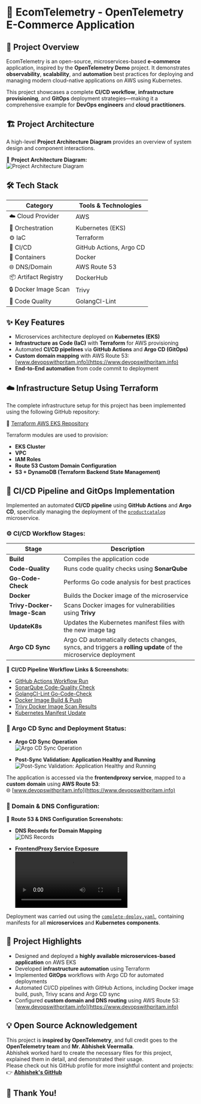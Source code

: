 # 🚀 EcomTelemetry - OpenTelemetry E-Commerce Application

## 📝 Project Overview

EcomTelemetry is an open-source, microservices-based **e-commerce** application, inspired by the **OpenTelemetry Demo** project. It demonstrates **observability**, **scalability**, and **automation** best practices for deploying and managing modern cloud-native applications on AWS using Kubernetes.

This project showcases a complete **CI/CD workflow**, **infrastructure provisioning**, and **GitOps** deployment strategies—making it a comprehensive example for **DevOps engineers** and **cloud practitioners**.

## 🏗️ Project Architecture

A high-level **Project Architecture Diagram** provides an overview of system design and component interactions.

📌 **Project Architecture Diagram:**  
![Project Architecture Diagram](./assets/diagrams/architecture-diagram.png)

## 🛠️ Tech Stack

| Category | Tools & Technologies |
|----------|----------------------|
| ☁️ Cloud Provider | AWS |
| 🚢 Orchestration | Kubernetes (EKS) |
| ⚙️ IaC | Terraform |
| 🔄 CI/CD | GitHub Actions, Argo CD |
| 🐳 Containers | Docker |
| 🌐 DNS/Domain | AWS Route 53 |
| 📦 Artifact Registry | DockerHub |
| 🔒 Docker Image Scan | Trivy |
| 📝 Code Quality | GolangCI-Lint |

## ✨ Key Features

- Microservices architecture deployed on **Kubernetes (EKS)**
- **Infrastructure as Code (IaC)** with **Terraform** for AWS provisioning
- Automated **CI/CD pipelines** via **GitHub Actions** and **Argo CD (GitOps)**
- **Custom domain mapping** with AWS Route 53: [www.devopswithpritam.info](https://www.devopswithpritam.info)
- **End-to-End automation** from code commit to deployment

## ☁️ Infrastructure Setup Using Terraform

The complete infrastructure setup for this project has been implemented using the following GitHub repository:

🔗 [Terraform AWS EKS Repository](https://github.com/Preetbandgar/Terraform-aws-eks.git)

Terraform modules are used to provision:
- **EKS Cluster**
- **VPC**
- **IAM Roles**
- **Route 53 Custom Domain Configuration**
- **S3 + DynamoDB (Terraform Backend State Management)**

## 🔄 CI/CD Pipeline and GitOps Implementation

Implemented an automated **CI/CD pipeline** using **GitHub Actions** and **Argo CD**, specifically managing the deployment of the [`productcatalog`](https://github.com/Preetbandgar/EcomTelemetry-App/tree/main/kubernetes/productcatalog) microservice.

### ⚙️ CI/CD Workflow Stages:

| Stage | Description |
|-------|-------------|
| **Build** | Compiles the application code |
| **Code-Quality** | Runs code quality checks using **SonarQube** |
| **Go-Code-Check** | Performs Go code analysis for best practices |
| **Docker** | Builds the Docker image of the microservice |
| **Trivy-Docker-Image-Scan** | Scans Docker images for vulnerabilities using **Trivy** |
| **UpdateK8s** | Updates the Kubernetes manifest files with the new image tag |
| **Argo CD Sync** | Argo CD automatically detects changes, syncs, and triggers a **rolling update** of the microservice deployment |

📌 **CI/CD Pipeline Workflow Links & Screenshots:**
- [GitHub Actions Workflow Run](https://github.com/Preetbandgar/EcomTelemetry-App/actions/runs/13877069831)
- [SonarQube Code-Quality Check](./assets/screenshots/Sonarqube_Code_Quality.png)
- [GolangCI-Lint Go-Code-Check](https://github.com/Preetbandgar/EcomTelemetry-App/actions/runs/13877069831/job/38830720174)
- [Docker Image Build & Push](https://github.com/Preetbandgar/EcomTelemetry-App/actions/runs/13877069831/job/38830720176)
- [Trivy Docker Image Scan Results](https://github.com/Preetbandgar/EcomTelemetry-App/actions/runs/13877069831/job/38830729444)
- [Kubernetes Manifest Update](https://github.com/Preetbandgar/EcomTelemetry-App/actions/runs/13877069831/job/38830732368)

### 📌 Argo CD Sync and Deployment Status:

- **Argo CD Sync Operation**  
  ![Argo CD Sync Operation](./assets/screenshots/Argocd_productcatalog-app.png)

- **Post-Sync Validation: Application Healthy and Running**  
  ![Post-Sync Validation: Application Healthy and Running](./assets/screenshots/Argocd_productcatalog-app-successful.png)

The application is accessed via the **frontendproxy service**, mapped to a **custom domain** using **AWS Route 53**:  
🌐 [www.devopswithpritam.info](https://www.devopswithpritam.info)

### 🔧 Domain & DNS Configuration:

📌 **Route 53 & DNS Configuration Screenshots:**  

- **DNS Records for Domain Mapping**  
  ![DNS Records](./assets/screenshots/dns-records.png)

- **FrontendProxy Service Exposure**  
  ![FrontendProxy Service](./assets/screenshots/Opentelemetry-frontendproxy-demo-eks.mp4)

Deployment was carried out using the [`complete-deploy.yaml`](./kubernetes/complete-deploy.yaml), containing manifests for all **microservices** and **Kubernetes components**.

## 🌟 Project Highlights

- Designed and deployed a **highly available microservices-based application** on AWS EKS
- Developed **infrastructure automation** using Terraform
- Implemented **GitOps** workflows with Argo CD for automated deployments
- Automated CI/CD pipelines with GitHub Actions, including Docker image build, push, Trivy scans and Argo CD sync
- Configured **custom domain and DNS routing** using AWS Route 53: [www.devopswithpritam.info](https://www.devopswithpritam.info)

## 💡 Open Source Acknowledgement

This project is **inspired by OpenTelemetry**, and full credit goes to the **OpenTelemetry team** and **Mr. Abhishek Veermalla**.  
Abhishek worked hard to create the necessary files for this project, explained them in detail, and demonstrated their usage.  
Please check out his GitHub profile for more insightful content and projects:  
👉 **[Abhishek's GitHub](https://github.com/iam-veeramalla)**

## 🙏 Thank You!